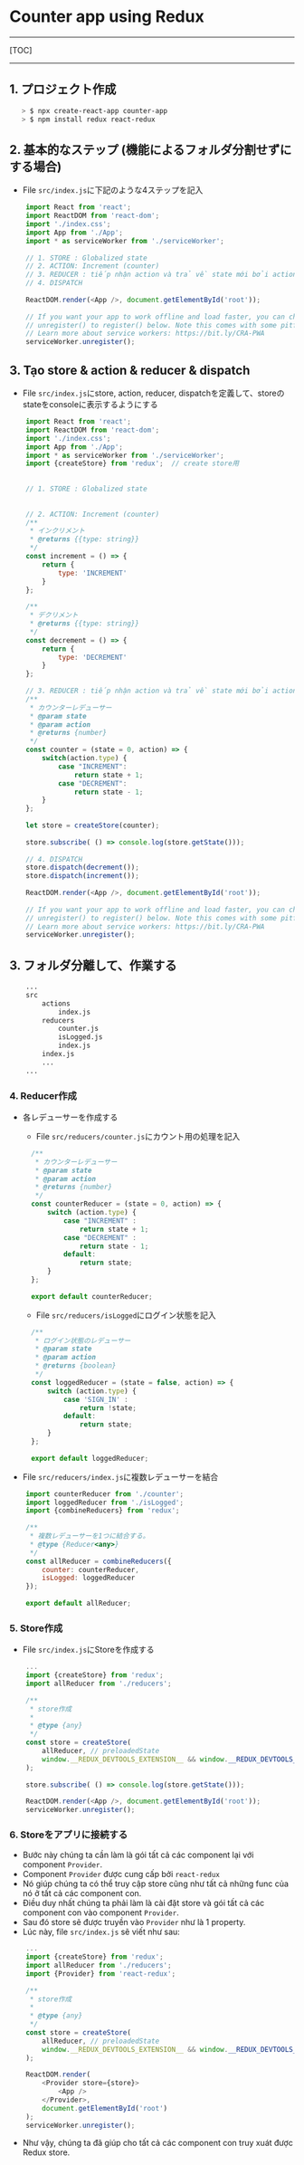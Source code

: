 # Counter app using Redux

---

[TOC]

---

## 1. プロジェクト作成
```bash
   > $ npx create-react-app counter-app
   > $ npm install redux react-redux
```

## 2. 基本的なステップ (機能によるフォルダ分割せずにする場合)
- File `src/index.js`に下記のような4ステップを記入
```javascript
    import React from 'react';
    import ReactDOM from 'react-dom';
    import './index.css';
    import App from './App';
    import * as serviceWorker from './serviceWorker';
    
    // 1. STORE : Globalized state
    // 2. ACTION: Increment (counter)
    // 3. REDUCER : tiếp nhận action và trả về state mới bởi action đó
    // 4. DISPATCH
    
    ReactDOM.render(<App />, document.getElementById('root'));
    
    // If you want your app to work offline and load faster, you can change
    // unregister() to register() below. Note this comes with some pitfalls.
    // Learn more about service workers: https://bit.ly/CRA-PWA
    serviceWorker.unregister();
```

## 3. Tạo store & action & reducer & dispatch
- File `src/index.js`にstore, action, reducer, dispatchを定義して、storeのstateをconsoleに表示するようにする
```javascript
    import React from 'react';
    import ReactDOM from 'react-dom';
    import './index.css';
    import App from './App';
    import * as serviceWorker from './serviceWorker';
    import {createStore} from 'redux';  // create store用
    
    
    // 1. STORE : Globalized state
    
    
    // 2. ACTION: Increment (counter)
    /**
     * インクリメント
     * @returns {{type: string}}
     */
    const increment = () => {
        return {
            type: 'INCREMENT'
        }
    };
    
    /**
     * デクリメント
     * @returns {{type: string}}
     */
    const decrement = () => {
        return {
            type: 'DECREMENT'
        }
    };
    
    // 3. REDUCER : tiếp nhận action và trả về state mới bởi action đó
    /**
     * カウンターレデューサー
     * @param state
     * @param action
     * @returns {number}
     */
    const counter = (state = 0, action) => {
        switch(action.type) {
            case "INCREMENT":
                return state + 1;
            case "DECREMENT":
                return state - 1;
        }
    };
    
    let store = createStore(counter);
    
    store.subscribe( () => console.log(store.getState()));
    
    // 4. DISPATCH
    store.dispatch(decrement());
    store.dispatch(increment());
    
    ReactDOM.render(<App />, document.getElementById('root'));
    
    // If you want your app to work offline and load faster, you can change
    // unregister() to register() below. Note this comes with some pitfalls.
    // Learn more about service workers: https://bit.ly/CRA-PWA
    serviceWorker.unregister();
```

## 3. フォルダ分離して、作業する
```bash
    ...
    src
        actions
            index.js
        reducers
            counter.js
            isLogged.js
            index.js
        index.js
        ...
    ...
```

### 4. Reducer作成
- 各レデューサーを作成する
    - File `src/reducers/counter.js`にカウント用の処理を記入
    ```javascript
      /**
       * カウンターレデューサー
       * @param state
       * @param action
       * @returns {number}
       */
      const counterReducer = (state = 0, action) => {
          switch (action.type) {
              case "INCREMENT" :
                  return state + 1;
              case "DECREMENT" :
                  return state - 1;
              default:
                  return state;
          }
      };
      
      export default counterReducer;
    ```
    
    - File `src/reducers/isLogged`にログイン状態を記入
    ```javascript
      /**
       * ログイン状態のレデューサー
       * @param state
       * @param action
       * @returns {boolean}
       */
      const loggedReducer = (state = false, action) => {
          switch (action.type) {
              case 'SIGN_IN' :
                  return !state;
              default:
                  return state;
          }
      };
      
      export default loggedReducer;
    ```

- File `src/reducers/index.js`に複数レデューサーを結合
```javascript
    import counterReducer from './counter';
    import loggedReducer from './isLogged';
    import {combineReducers} from 'redux';
    
    /**
     * 複数レデューサーを1つに結合する。
     * @type {Reducer<any>}
     */
    const allReducer = combineReducers({
        counter: counterReducer,
        isLogged: loggedReducer
    });
    
    export default allReducer;
```

### 5. Store作成
- File `src/index.js`にStoreを作成する
```javascript
    ...
    import {createStore} from 'redux';
    import allReducer from './reducers';
    
    /**
     * store作成
     *
     * @type {any}
     */
    const store = createStore(
        allReducer, // preloadedState
        window.__REDUX_DEVTOOLS_EXTENSION__ && window.__REDUX_DEVTOOLS_EXTENSION__()    // redux開発ツール
    );
    
    store.subscribe( () => console.log(store.getState()));
    
    ReactDOM.render(<App />, document.getElementById('root'));
    serviceWorker.unregister();
```

### 6. Storeをアプリに接続する
- Bước này chúng ta cần làm là gói tất cả các component lại với component `Provider`.
- Component `Provider` được cung cấp bởi `react-redux`
- Nó giúp chúng ta có thể truy cập store cũng như tất cả những func của nó ở tất cả các component con.
- Điều duy nhất chúng ta phải làm là cài đặt store và gói tất cả các component con vào component `Provider`.
- Sau đó store sẽ được truyền vào `Provider` như là 1 property.
- Lúc này, file `src/index.js` sẽ viết như sau:
```javascript
    ...
    import {createStore} from 'redux';
    import allReducer from './reducers';
    import {Provider} from 'react-redux';
    
    /**
     * store作成
     *
     * @type {any}
     */
    const store = createStore(
        allReducer, // preloadedState
        window.__REDUX_DEVTOOLS_EXTENSION__ && window.__REDUX_DEVTOOLS_EXTENSION__()    // redux開発ツール
    );
    
    ReactDOM.render(
        <Provider store={store}>
            <App />
        </Provider>,
        document.getElementById('root')
    );
    serviceWorker.unregister();
```
- Như vậy, chúng ta đã giúp cho tất cả các component con truy xuát được Redux store.